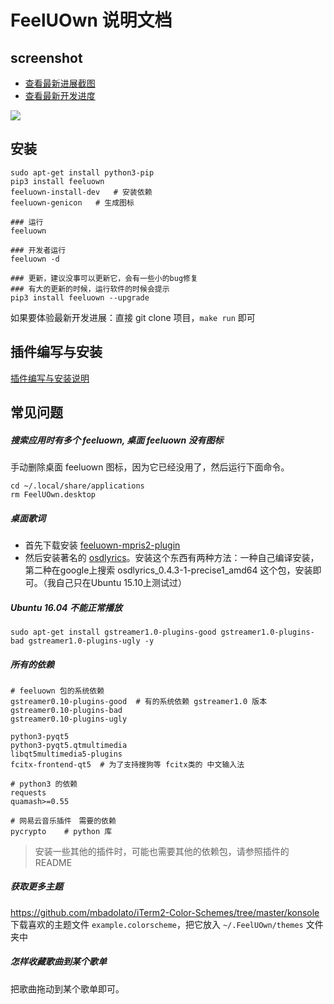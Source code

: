 # FeelUOwn 说明文档

## screenshot
- [查看最新进展截图](https://github.com/cosven/FeelUOwn/issues/140)
- [查看最新开发进度](https://github.com/cosven/FeelUOwn/issues/156)

![](http://7xnn7w.com1.z0.glb.clouddn.com/new_2.png)

## 安装

```
sudo apt-get install python3-pip
pip3 install feeluown
feeluown-install-dev   # 安装依赖
feeluown-genicon   # 生成图标

### 运行
feeluown

### 开发者运行
feeluown -d

### 更新，建议没事可以更新它，会有一些小的bug修复
### 有大的更新的时候，运行软件的时候会提示
pip3 install feeluown --upgrade
```
如果要体验最新开发进展：直接 git clone 项目，`make run` 即可


## 插件编写与安装
[插件编写与安装说明](https://github.com/cosven/FeelUOwn/issues/148)


## 常见问题
##### 搜索应用时有多个 feeluown, 桌面 feeluown 没有图标

手动删除桌面 feeluown 图标，因为它已经没用了，然后运行下面命令。
```
cd ~/.local/share/applications
rm FeelUOwn.desktop
```

##### 桌面歌词
- 首先下载安装 [feeluown-mpris2-plugin](https://github.com/cosven/feeluown-mpris2-plugin.git)
- 然后安装著名的 [osdlyrics](https://github.com/osdlyrics/osdlyrics)。安装这个东西有两种方法：一种自己编译安装，第二种在google上搜索 osdlyrics_0.4.3-1-precise1_amd64
  这个包，安装即可。（我自己只在Ubuntu 15.10上测试过）

##### Ubuntu 16.04 不能正常播放
```
sudo apt-get install gstreamer1.0-plugins-good gstreamer1.0-plugins-bad gstreamer1.0-plugins-ugly -y
```

##### 所有的依赖

```
# feeluown 包的系统依赖
gstreamer0.10-plugins-good  # 有的系统依赖 gstreamer1.0 版本
gstreamer0.10-plugins-bad
gstreamer0.10-plugins-ugly

python3-pyqt5
python3-pyqt5.qtmultimedia
libqt5multimedia5-plugins
fcitx-frontend-qt5  # 为了支持搜狗等 fcitx类的 中文输入法

# python3 的依赖
requests
quamash>=0.55

# 网易云音乐插件　需要的依赖
pycrypto    # python 库
```

> 安装一些其他的插件时，可能也需要其他的依赖包，请参照插件的　README

##### 获取更多主题
<https://github.com/mbadolato/iTerm2-Color-Schemes/tree/master/konsole>
下载喜欢的主题文件 `example.colorscheme`，把它放入 `~/.FeelUOwn/themes` 文件夹中


##### 怎样收藏歌曲到某个歌单
把歌曲拖动到某个歌单即可。
